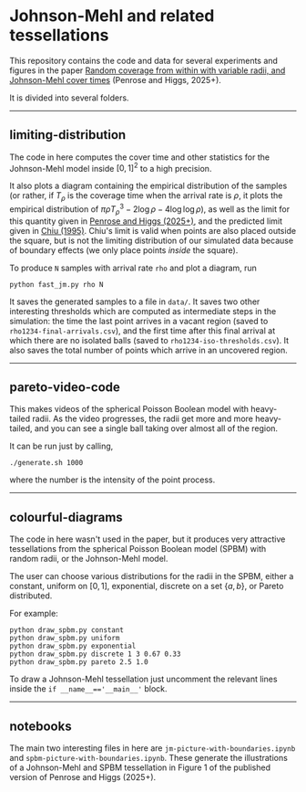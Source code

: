# Johnson-Mehl and related tessellations

This repository contains the code and data for several experiments and figures in the paper [Random coverage from within with variable radii, and Johnson-Mehl cover times](https://arxiv.org/abs/2405.17687) (Penrose and Higgs, 2025+).

It is divided into several folders.

---

## limiting-distribution

The code in here computes the cover time and other statistics for the Johnson-Mehl model inside $[0,1]^2$ to a high precision.

It also plots a diagram containing the empirical distribution of the samples (or rather, if $T_\rho$ is the coverage time when the arrival rate is $\rho$, it plots the empirical distribution of $\pi \rho T_\rho^3 - 2\log \rho - 4\log \log \rho$), as well as the limit for this quantity given in [Penrose and Higgs (2025+)](https://arxiv.org/abs/2405.17687), and the predicted limit given in [Chiu (1995)](https://doi.org/10.2307/1427927). Chiu's limit is valid when points are also placed outside the square, but is not the limiting distribution of our simulated data because of boundary effects (we only place points _inside_ the square).

To produce `N` samples with arrival rate `rho` and plot a diagram, run
```
python fast_jm.py rho N
```

It saves the generated samples to a file in `data/`. It saves two other interesting thresholds which are computed as intermediate steps in the simulation: the time the last point arrives in a vacant region (saved to `rho1234-final-arrivals.csv`), and the first time after this final arrival at which there are no isolated balls (saved to `rho1234-iso-thresholds.csv`). It also saves the total number of points which arrive in an uncovered region.

---

## pareto-video-code

This makes videos of the spherical Poisson Boolean model with heavy-tailed radii. As the video progresses, the radii get more and more heavy-tailed, and you can see a single ball taking over almost all of the region.

It can be run just by calling,
```
./generate.sh 1000
```
where the number is the intensity of the point process.

---


## colourful-diagrams

The code in here wasn't used in the paper, but it produces very attractive tessellations from the spherical Poisson Boolean model (SPBM) with random radii, or the Johnson-Mehl model.

The user can choose various distributions for the radii in the SPBM, either a constant, uniform on $[0,1]$, exponential, discrete on a set $\{a,b\}$, or Pareto distributed.

For example:
```
python draw_spbm.py constant
python draw_spbm.py uniform
python draw_spbm.py exponential
python draw_spbm.py discrete 1 3 0.67 0.33
python draw_spbm.py pareto 2.5 1.0
```

To draw a Johnson-Mehl tessellation just uncomment the relevant lines inside the `if __name__=='__main__'` block.

---

## notebooks

The main two interesting files in here are `jm-picture-with-boundaries.ipynb` and `spbm-picture-with-boundaries.ipynb`. These generate the illustrations of a Johnson-Mehl and SPBM tessellation in Figure 1 of the published version of Penrose and Higgs (2025+).